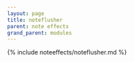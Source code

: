 ```yaml
---
layout: page
title: noteflusher
parent: note effects
grand_parent: modules
---
```


{% include noteeffects/noteflusher.md %}
